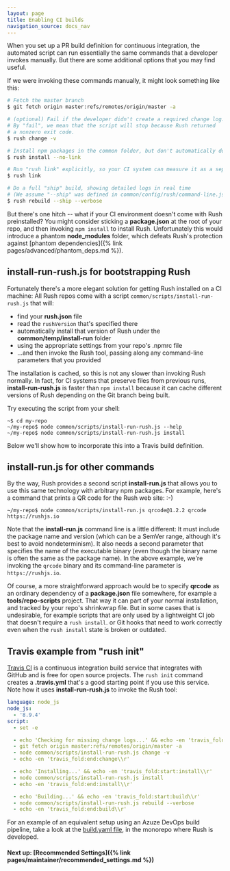 ```yaml
---
layout: page
title: Enabling CI builds
navigation_source: docs_nav
---
```


When you set up a PR build definition for continuous integration, the automated script can run essentially the same commands that a developer invokes manually.  But there are some additional options that you may find useful.

If we were invoking these commands manually, it might look something like this:

```sh
# Fetch the master branch
$ git fetch origin master:refs/remotes/origin/master -a

# (optional) Fail if the developer didn't create a required change log.
# By "fail", we mean that the script will stop because Rush returned
# a nonzero exit code.
$ rush change -v

# Install npm packages in the common folder, but don't automatically do "rush link"
$ rush install --no-link

# Run "rush link" explicitly, so your CI system can measure it as a separate step
$ rush link

# Do a full "ship" build, showing detailed logs in real time
# (We assume "--ship" was defined in common/config/rush/command-line.json)
$ rush rebuild --ship --verbose
```

But there's one hitch -- what if your CI environment doesn't come with Rush preinstalled?
You might consider sticking a **package.json** at the root of your repo, and then invoking
`npm install` to install Rush.  Unfortunately this would introduce a phantom **node_modules**
folder, which defeats Rush's protection against
[phantom dependencies]({% link pages/advanced/phantom_deps.md %}).

## install-run-rush.js for bootstrapping Rush


Fortunately there's a more elegant solution for getting Rush installed on a CI machine:
All Rush repos come with a script `common/scripts/install-run-rush.js` that will:

- find your **rush.json** file
- read the `rushVersion` that's specified there
- automatically install that version of Rush under the **common/temp/install-run** folder
- using the appropriate settings from your repo's .npmrc file
- ...and then invoke the Rush tool, passing along any command-line parameters that you provided

The installation is cached, so this is not any slower than invoking Rush normally.  In fact,
for CI systems that preserve files from previous runs, **install-run-rush.js** is faster
than `npm install` because it can cache different versions of Rush depending on the Git branch
being built.

Try executing the script from your shell:

```
~$ cd my-repo
~/my-repo$ node common/scripts/install-run-rush.js --help
~/my-repo$ node common/scripts/install-run-rush.js install
```

Below we'll show how to incorporate this into a Travis build definition.

## install-run.js for other commands

By the way, Rush provides a second script **install-run.js** that allows you to use this same
technology with arbitrary npm packages.  For example, here's a command that prints a QR code
for the Rush web site:  :-)

```
~/my-repo$ node common/scripts/install-run.js qrcode@1.2.2 qrcode https://rushjs.io
```

Note that the **install-run.js** command line is a little different:  It must include the
package name and version (which can be a SemVer range, although it's best to avoid nondeterminism).
It also needs a second parameter that specifies the name of the executable binary (even though
the binary name is often the same as the package name).  In the above example, we're invoking the
`qrcode` binary and its command-line parameter is `https://rushjs.io`.

Of course, a more straightforward approach would be to specify **qrcode** as an ordinary dependency
of a **package.json** file somewhere, for example a **tools/repo-scripts** project.  That way it can
part of your normal installation, and tracked by your repo's shrinkwrap file.  But in some cases
that is undesirable, for example scripts that are only used by a lightweight CI job that doesn't
require a `rush install`. or Git hooks that need to work correctly even when the `rush install` state
is broken or outdated.

## Travis example from "rush init"

[Travis CI](https://travis-ci.com/) is a continuous integration build service that integrates
with GitHub and is free for open source projects.  The `rush init` command creates a **.travis.yml**
that's a good starting point if you use this service.  Note how it uses **install-run-rush.js**
to invoke the Rush tool:

```yaml
language: node_js
node_js:
  - '8.9.4'
script:
  - set -e

  - echo 'Checking for missing change logs...' && echo -en 'travis_fold:start:change\\r'
  - git fetch origin master:refs/remotes/origin/master -a
  - node common/scripts/install-run-rush.js change -v
  - echo -en 'travis_fold:end:change\\r'

  - echo 'Installing...' && echo -en 'travis_fold:start:install\\r'
  - node common/scripts/install-run-rush.js install
  - echo -en 'travis_fold:end:install\\r'

  - echo 'Building...' && echo -en 'travis_fold:start:build\\r'
  - node common/scripts/install-run-rush.js rebuild --verbose
  - echo -en 'travis_fold:end:build\\r'
```

For an example of an equivalent setup using an Azuze DevOps build pipeline, take a look at the
[build.yaml file](https://github.com/microsoft/rushstack/blob/master/common/config/azure-pipelines/templates/build.yaml),
in the monorepo where Rush is developed.

#### Next up: [Recommended Settings]({% link pages/maintainer/recommended_settings.md %})
